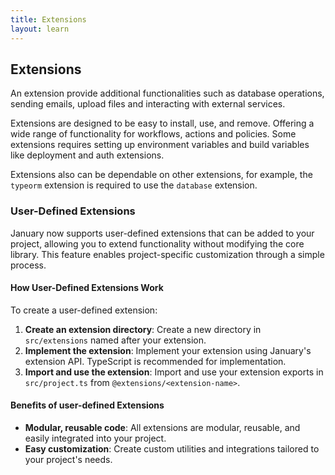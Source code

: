 ```yaml
---
title: Extensions
layout: learn
---
```


## Extensions

An extension provide additional functionalities such as database operations, sending emails, upload files and interacting with external services.

Extensions are designed to be easy to install, use, and remove. Offering a wide range of functionality for workflows, actions and policies. Some extensions requires setting up environment variables and build variables like deployment and auth extensions.

Extensions also can be dependable on other extensions, for example, the `typeorm` extension is required to use the `database` extension.

### User-Defined Extensions

January now supports user-defined extensions that can be added to your project, allowing you to extend functionality without modifying the core library. This feature enables project-specific customization through a simple process.

#### How User-Defined Extensions Work

To create a user-defined extension:

1. **Create an extension directory**: Create a new directory in `src/extensions` named after your extension.
2. **Implement the extension**: Implement your extension using January's extension API. TypeScript is recommended for implementation.
3. **Import and use the extension**: Import and use your extension exports in `src/project.ts` from `@extensions/<extension-name>`.

#### Benefits of user-defined Extensions

- **Modular, reusable code**: All extensions are modular, reusable, and easily integrated into your project.
- **Easy customization**: Create custom utilities and integrations tailored to your project's needs.
